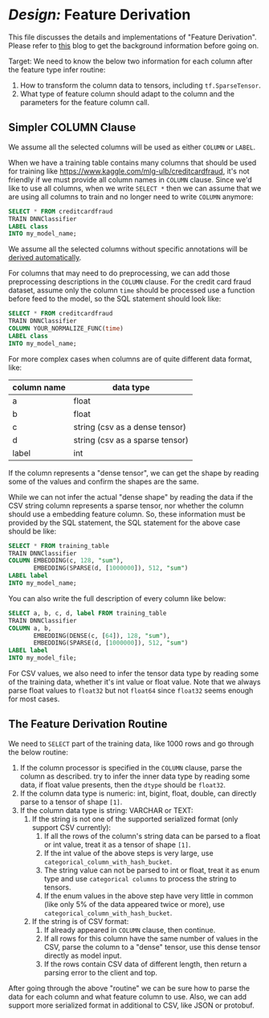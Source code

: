 # _Design:_ Feature Derivation

This file discusses the details and implementations of "Feature Derivation".
Please refer to [this](https://medium.com/@SQLFlow/feature-derivation-the-conversion-from-sql-data-to-tensors-833519db1467) blog to
get the background information before going on.

Target: We need to know the below two information for each column after the
feature type infer routine:

1. How to transform the column data to tensors, including `tf.SparseTensor`.
2. What type of feature column should adapt to the column and the parameters
   for the feature column call.

## Simpler COLUMN Clause

We assume all the selected columns will be used as either `COLUMN` or `LABEL`.

When we have a training table contains many columns that should be used
for training like https://www.kaggle.com/mlg-ulb/creditcardfraud, it's
not friendly if we must provide all column names in `COLUMN` clause.
Since we'd like to use all columns, when we write `SELECT *` then we can
assume that we are using all columns to train and no longer need to write
`COLUMN` anymore:

```sql
SELECT * FROM creditcardfraud
TRAIN DNNClassifier
LABEL class
INTO my_model_name;
```

We assume all the selected columns without specific annotations will be [derived automatically](#the-feature-derivation-routine).

For columns that may need to do preprocessing, we can add those preprocessing
descriptions in the `COLUMN` clause. For the credit card fraud dataset, assume
only the column `time` should be processed use a function before feed to the model, so
the SQL statement should look like:

```sql
SELECT * FROM creditcardfraud
TRAIN DNNClassifier
COLUMN YOUR_NORMALIZE_FUNC(time)
LABEL class
INTO my_model_name;
```

For more complex cases when columns are of quite different data format, like:

| column name | data type |
| ----------- | --------- |
| a | float |
| b | float |
| c | string (csv as a dense tensor) |
| d | string (csv as a sparse tensor) |
| label | int |

If the column represents a "dense tensor", we can get the shape by reading
some of the values and confirm the shapes are the same.

While we can not infer the actual "dense shape" by reading the data if the CSV
string column represents a sparse tensor, nor whether the column should use a
embedding feature column. So, these information must be provided by the SQL
statement, the SQL statement for the above case should be like:

```sql
SELECT * FROM training_table
TRAIN DNNClassifier
COLUMN EMBEDDING(c, 128, "sum"),
       EMBEDDING(SPARSE(d, [1000000]), 512, "sum")
LABEL label
INTO my_model_name;
```

You can also write the full description of every column like below:

```sql
SELECT a, b, c, d, label FROM training_table
TRAIN DNNClassifier
COLUMN a, b,
       EMBEDDING(DENSE(c, [64]), 128, "sum"),
       EMBEDDING(SPARSE(d, [1000000]), 512, "sum")
LABEL label
INTO my_model_file;
```

For CSV values, we also need to infer the tensor data type by reading some of
the training data, whether it's int value or float value. Note that we always parse
float values to `float32` but not `float64` since `float32` seems enough for most cases.

## The Feature Derivation Routine

We need to `SELECT` part of the training data, like 1000 rows and go through the below routine:

1. If the column processor is specified in the `COLUMN` clause, parse the column as described.
   try to infer the inner data type by reading some data, if float value presents, then the
   `dtype` should be `float32`.
2. If the column data type is numeric: int, bigint, float, double, can directly parse to a tensor of shape `[1]`.
3. If the column data type is string: VARCHAR or TEXT:
   1. If the string is not one of the supported serialized format (only support CSV currently):
      1. If all the rows of the column's string data can be parsed to a float or int value,
         treat it as a tensor of shape `[1]`.
      2. If the int value of the above steps is very large, use `categorical_column_with_hash_bucket`.
      3. The string value can not be parsed to int or float, treat it as enum type and use
         `categorical columns` to process the string to tensors.
      4. If the enum values in the above step have very little in common (like only 5% of the data appeared twice or more), use `categorical_column_with_hash_bucket`.
    2. If the string is of CSV format:
       1. If already appeared in `COLUMN` clause, then continue.
       2. If all rows for this column have the same number of values in the CSV, parse the column to a "dense" tensor, use this dense tensor directly as model input.
       3. If the rows contain CSV data of different length, then return a parsing error to the
          client and top.

After going through the above "routine" we can be sure how to parse the data for each column and
what feature column to use. Also, we can add support more serialized format in additional to CSV,
like JSON or protobuf.
